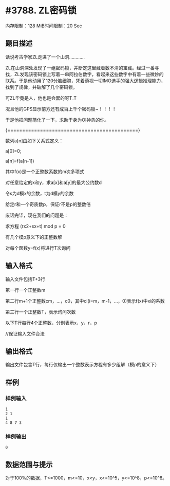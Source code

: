 # #3788. ZL密码锁

内存限制：128 MiB时间限制：20 Sec

## 题目描述

话说考古学家ZL走进了一个山洞&hellip;&hellip;&hellip;&hellip;

ZL在山洞深处发现了一组密码锁，并断定这里藏着数不清的宝藏。经过一番寻找，ZL发现该密码锁上写着一串阿拉伯数字，看起来这些数字中有着一些微妙的联系。于是他动用了120分脑细胞，凭着藐视一切IMO选手的强大逻辑推理能力，找到了规律，并破解了几个密码锁。

可ZL毕竟是人，他也是会累的呀T_T

况且他的GPS显示前方还有成百上千个密码锁~！！！！

于是他把问题简化了一下，求助于身为OI神犇的你。

{============================================}

数列a[n]由如下关系式定义：

a[0]=0;

a[n]=f(a[n-1])

其中f(x)是一个正整数系数的m次多项式

对任意给定的x和y，求a[x]和a[y]的最大公约数d

令s为d模x的余数，t为d模y的余数

给定r和一个奇质数p，保证r不是p的整数倍

废话完毕，现在我们的问题是：

求方程 (rx2+sx+t) mod p = 0

有几个模p意义下的正整数解

对每个函数y=f(x)将进行T次询问

## 输入格式

输入文件包括T+3行

第一行一个正整数m

第二行m+1个正整数cm，&hellip;，c0，其中ci(i=m，m-1，&hellip;，0)表示f(x)中xi的系数

第三行一个正整数T，表示询问次数

以下T行每行4个正整数，分别表示x，y，r，p

//保证输入文件合法

## 输出格式

输出文件包含T行，每行仅输出一个整数表示方程有多少组解（模p的意义下）

## 样例

### 样例输入

    
    1
    2 1
    1
    4 8 7 3
    

### 样例输出

    
    0
    
    

## 数据范围与提示

对于100%的数据，T<=1000，m<=10，x<y，x<=10^5，y<=10^8，p<=10^8。
